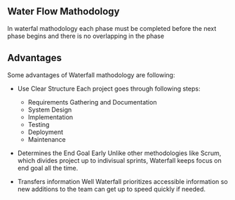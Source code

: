 ## Water Flow Mathodology
In waterfal mathodology each phase must be completed before the next phase begins and there is no overlapping in the phase
## Advantages
Some advantages of Waterfall mathodology are following:
+ Use Clear Structure
    Each project goes through following steps:
    + Requirements Gathering and Documentation
    + System Design
    + Implementation
    + Testing
    + Deployment
    + Maintenance
+ Determines the End Goal Early
   Unlike other methodologies like Scrum, which divides project up to indivisual sprints, Waterfall keeps focus on end goal all the time.
   
+ Transfers information Well
    Waterfall prioritizes accessible information so new additions to the team can get up to speed quickly if needed.
